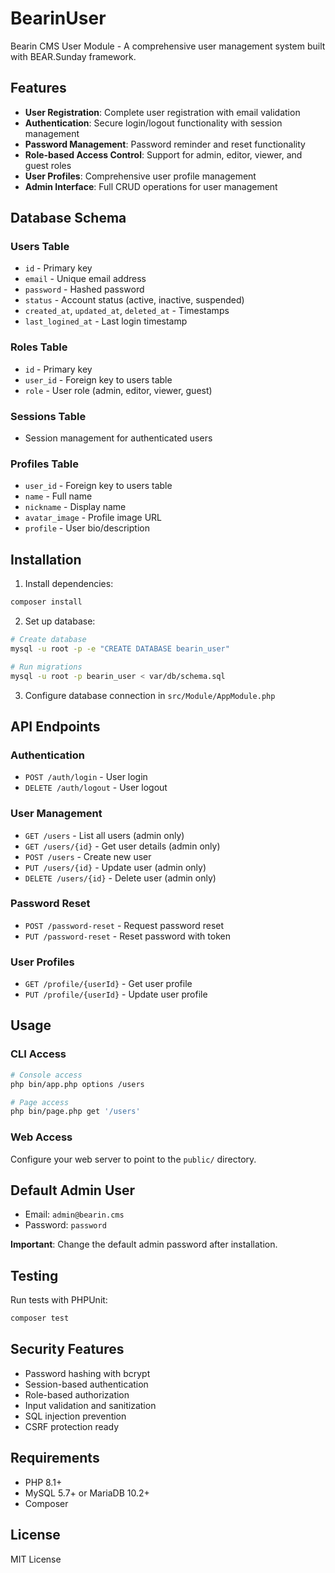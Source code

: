 # BearinUser

Bearin CMS User Module - A comprehensive user management system built with BEAR.Sunday framework.

## Features

- **User Registration**: Complete user registration with email validation
- **Authentication**: Secure login/logout functionality with session management
- **Password Management**: Password reminder and reset functionality
- **Role-based Access Control**: Support for admin, editor, viewer, and guest roles
- **User Profiles**: Comprehensive user profile management
- **Admin Interface**: Full CRUD operations for user management

## Database Schema

### Users Table
- `id` - Primary key
- `email` - Unique email address
- `password` - Hashed password
- `status` - Account status (active, inactive, suspended)
- `created_at`, `updated_at`, `deleted_at` - Timestamps
- `last_logined_at` - Last login timestamp

### Roles Table
- `id` - Primary key
- `user_id` - Foreign key to users table
- `role` - User role (admin, editor, viewer, guest)

### Sessions Table
- Session management for authenticated users

### Profiles Table
- `user_id` - Foreign key to users table
- `name` - Full name
- `nickname` - Display name
- `avatar_image` - Profile image URL
- `profile` - User bio/description

## Installation

1. Install dependencies:
```bash
composer install
```

2. Set up database:
```bash
# Create database
mysql -u root -p -e "CREATE DATABASE bearin_user"

# Run migrations
mysql -u root -p bearin_user < var/db/schema.sql
```

3. Configure database connection in `src/Module/AppModule.php`

## API Endpoints

### Authentication
- `POST /auth/login` - User login
- `DELETE /auth/logout` - User logout

### User Management
- `GET /users` - List all users (admin only)
- `GET /users/{id}` - Get user details (admin only)
- `POST /users` - Create new user
- `PUT /users/{id}` - Update user (admin only)
- `DELETE /users/{id}` - Delete user (admin only)

### Password Reset
- `POST /password-reset` - Request password reset
- `PUT /password-reset` - Reset password with token

### User Profiles
- `GET /profile/{userId}` - Get user profile
- `PUT /profile/{userId}` - Update user profile

## Usage

### CLI Access
```bash
# Console access
php bin/app.php options /users

# Page access
php bin/page.php get '/users'
```

### Web Access
Configure your web server to point to the `public/` directory.

## Default Admin User

- Email: `admin@bearin.cms`
- Password: `password`

**Important**: Change the default admin password after installation.

## Testing

Run tests with PHPUnit:
```bash
composer test
```

## Security Features

- Password hashing with bcrypt
- Session-based authentication
- Role-based authorization
- Input validation and sanitization
- SQL injection prevention
- CSRF protection ready

## Requirements

- PHP 8.1+
- MySQL 5.7+ or MariaDB 10.2+
- Composer

## License

MIT License
